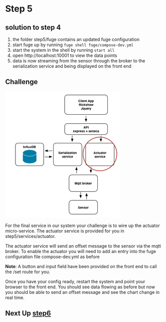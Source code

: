 # Step 5

## solution to step 4 

1. the folder step5/fuge contains an updated fuge configuration
2. start fuge up by running `fuge shell fuge/compose-dev.yml`
3. start the system in the shell by running `start all`
4. open http://localhost:10001 to view the data points
5. data is now streaming from the sensor through the broker to the serialization service and being displayed on the front end


## Challenge
![image](../docs/step5.png)

For the final service in our system your challenge is to wire up the actuator micro-service. The actuator service is provided for you in step5/services/actuator.

The actuator service will send an offset message to the sensor via the mqtt broker. To enable the actuator you will need to add an entry into the fuge configuration file compose-dev.yml as before

__Note__: A button and input field have been provided on the front end to call the /set route for you.

Once you have your config ready, restart the system and point your browser to the front end. You should see data flowing as before but now you should be able to send an offset message and see the chart change in real time.

## Next Up [step6](./step6/README.md)
